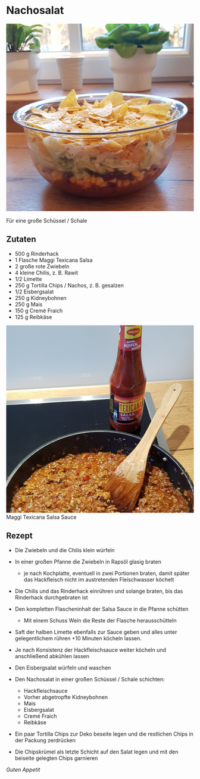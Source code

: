 # Nachosalat

![img](imgs/Nachosalat.jpg)

Für eine große Schüssel / Schale

## Zutaten
- 500 g Rinderhack
- 1 Flasche Maggi Texicana Salsa
- 2 große rote Zwiebeln
- 4 kleine Chilis, z. B. Rawit
- 1/2 Limette
- 250 g Tortilla Chips / Nachos, z. B. gesalzen
- 1/2 Eisbergsalat
- 250 g Kidneybohnen
- 250 g Mais
- 150 g Cremé Fraich
- 125 g Reibkäse

![img](imgs/Nachosalat_Sauce.jpg)
Maggi Texicana Salsa Sauce

## Rezept
- Die Zwiebeln und die Chilis klein würfeln

- In einer großen Pfanne die Zwiebeln in Rapsöl glasig braten
  - je nach Kochplatte, eventuell in zwei Portionen braten, damit später das Hackfleisch nicht im austretenden Fleischwasser köchelt

- Die Chilis und das Rinderhack einrühren und solange braten, bis das Rinderhack durchgebraten ist

- Den kompletten Flascheninhalt der Salsa Sauce in die Pfanne schütten
  - Mit einem Schuss Wein die Reste der Flasche herausschütteln

- Saft der halben Limette ebenfalls zur Sauce geben und alles unter gelegentlichem rühren +10 Minuten köcheln lassen.

- Je nach Konsistenz der Hackfleischsauce weiter köcheln und anschließend abkühlen lassen

- Den Eisbergsalat würfeln und waschen

- Den Nachosalat in einer großen Schüssel / Schale schichten:
  - Hackfleischsauce
  - Vorher abgetropfte Kidneybohnen
  - Mais
  - Eisbergsalat
  - Cremé Fraich
  - Reibkäse

- Ein paar Tortilla Chips zur Deko beseite legen und die restlichen Chips in der Packung zerdrücken

- Die Chipskrümel als letzte Schicht auf den Salat legen und mit den beiseite gelegten Chips garnieren

*Guten Appetit*
